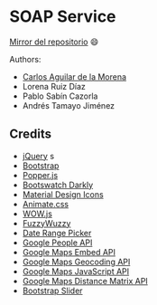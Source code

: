 # SOAP Service

[Mirror del repositorio](https://github.com/EternalReturnStudio/soap) :smile:

Authors:

- [Carlos Aguilar de la Morena](https://neko250.github.io)
- Lorena Ruiz Díaz
- Pablo Sabín Cazorla
- Andrés Tamayo Jiménez

## Credits

- [jQuery](https://jquery.com/) s
- [Bootstrap](http://getbootstrap.com/)
- [Popper.js](https://popper.js.org/)
- [Bootswatch Darkly](https://bootswatch.com/darkly/)
- [Material Design Icons](https://material.io/icons/)
- [Animate.css](https://daneden.github.io/animate.css/)
- [WOW.js](http://mynameismatthieu.com/WOW/)
- [FuzzyWuzzy](https://xdrop.github.io/fuzzywuzzy/)
- [Date Range Picker](http://www.daterangepicker.com/)
- [Google People API](https://developers.google.com/people/)
- [Google Maps Embed API](https://developers.google.com/maps/documentation/embed/guide?hl=en_GB)
- [Google Maps Geocoding API](https://developers.google.com/maps/documentation/geocoding/intro?hl=en_GB)
- [Google Maps JavaScript API](https://developers.google.com/maps/documentation/javascript/?hl=en_GB)
- [Google Maps Distance Matrix API](https://developers.google.com/maps/documentation/distance-matrix/intro?hl=en_GB)
- [Bootstrap Slider](http://seiyria.github.io/bootstrap-slider/)
